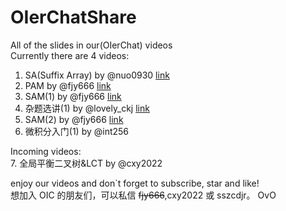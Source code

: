 # OIerChatShare
All of the slides in our(OIerChat) videos   
Currently there are 4 videos:
1. SA(Suffix Array) by @nuo0930 [link](https://www.bilibili.com/video/BV1X34y1V7ED)
2. PAM by @fjy666 [link](https://www.bilibili.com/video/BV1gW4y167L9)
3. SAM(1) by @fjy666 [link](https://www.bilibili.com/video/BV1ZZ4y1v7i7)
4. 杂题选讲(1) by @lovely_ckj [link](https://www.bilibili.com/video/BV1oW4y1678v)
5. SAM(2) by @fjy666 [link](https://www.bilibili.com/video/BV1pY4y1J7Sx)  
6. 微积分入门(1) by @int256 

Incoming videos:  
7. 全局平衡二叉树&LCT by @cxy2022  

enjoy our videos and don`t forget to subscribe, star and like!  
想加入 OIC 的朋友们，可以私信 ~~fjy666~~,cxy2022 或 sszcdjr。
OvO
